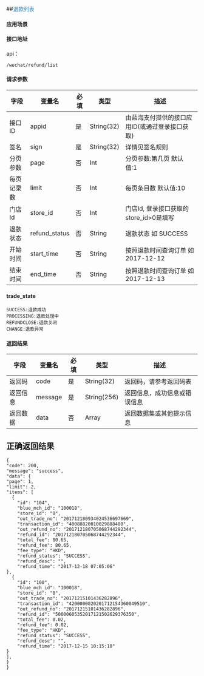 ##<span style="color:#2b7db0">退款列表</span>

#### 应用场景


#### 接口地址

api：

```
/wechat/refund/list
```

#### 请求参数

字段|变量名|必填|类型|描述
----|----|----|----|----
接口ID|appid|是|String(32)|由蓝海支付提供的接口应用ID(或通过登录接口获取)
签名|sign|是|String(32)|详情见签名规则
分页参数|page|否|Int|分页参数:第几页 默认值:1
每页记录数|limit|否|Int|每页条目数 默认值:10
门店Id|store_id|否|Int|门店Id, 登录接口获取的store_id>0是填写
退款状态|refund_status|否|String|退款状态 如 SUCCESS
开始时间|start_time|否|String|按照退款时间查询订单 如 2017-12-12
结束时间|end_time|否|String|按照退款时间查询订单 如2017-12-13

#### trade_state
```
SUCCESS:退款成功
PROCESSING:退款处理中
REFUNDCLOSE:退款关闭
CHANGE:退款异常
```

#### 返回结果

字段|变量名|必填|类型|描述
----|----|----|----|----
返回码|code|是|String(32)|返回码，请参考返回码表
返回信息|message|是|String(256)|返回信息，成功信息或错误信息
返回数据|data|否|Array|返回数据集或其他提示信息



## 正确返回结果
```
{
"code": 200,
"message": "success",
"data": {
"page": 1,
"limit": 2,
"items": [
  {
    "id": "104",
    "blue_mch_id": "100018",
    "store_id": "0",
    "out_trade_no": "201712180934024536697669",
    "transaction_id": "40088820010029888480",
    "out_refund_no": "201712180705068744292344",
    "refund_id": "201712180705068744292344",
    "total_fee": 80.65,
    "refund_fee": 80.65,
    "fee_type": "HKD",
    "refund_status": "SUCCESS",
    "refund_desc": "",
    "refund_time": "2017-12-18 07:05:06"
},
  {
    "id": "100",
    "blue_mch_id": "100018",
    "store_id": "0",
    "out_trade_no": "20171215101436282896",
    "transaction_id": "4200000020201712154360049510",
    "out_refund_no": "20171215101436282896",
    "refund_id": "50000605352017121502629376350",
    "total_fee": 0.02,
    "refund_fee": 0.02,
    "fee_type": "HKD",
    "refund_status": "SUCCESS",
    "refund_desc": "",
    "refund_time": "2017-12-15 10:15:10"
}
],
}
}
```
